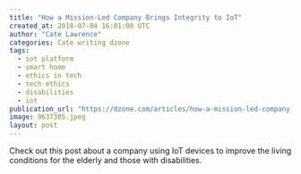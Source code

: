 ```yaml
---
title: "How a Mission-Led Company Brings Integrity to IoT"
created_at: 2018-07-04 16:01:00 UTC
author: "Cate Lawrence"
categories: Cate writing dzone
tags: 
  - iot platform
  - smart home
  - ethics in tech
  - tech ethics
  - disabilities
  - iot
publication_url: "https://dzone.com/articles/how-a-mission-led-company-brings-integrity-to-iot"
image: 9637385.jpeg
layout: post
---
```

Check out this post about a company using IoT devices to improve the living conditions for the elderly and those with disabilities.

